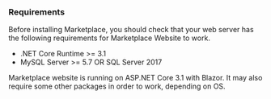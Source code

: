 ### Requirements
Before installing Marketplace, you should check that your web server has the following requirements for Marketplace Website to work.

* .NET Core Runtime >= 3.1
* MySQL Server >= 5.7 OR SQL Server 2017

Marketplace website is running on ASP.NET Core 3.1 with Blazor. It may also require some other packages in order to work, depending on OS.
